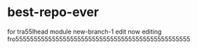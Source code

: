 # best-repo-ever

for tra55lhead module
new-branch-1 edit now editing fro555555555555555555555555555555555555555555555555


